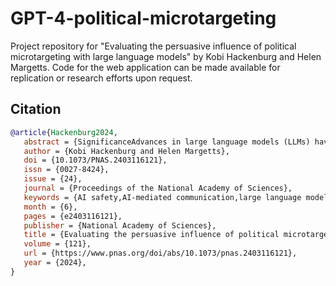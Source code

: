 # GPT-4-political-microtargeting
Project repository for "Evaluating the persuasive influence of political microtargeting with large language models" by Kobi Hackenburg and Helen Margetts. Code for the web application can be made available for replication or research efforts upon request. 

## Citation
```bibtex
@article{Hackenburg2024,
   abstract = {SignificanceAdvances in large language models (LLMs) have raised concerns over scalable, personalized political persuasion. Here, we integrate user data into GPT-4 prompts in real-time, facilitatin...},
   author = {Kobi Hackenburg and Helen Margetts},
   doi = {10.1073/PNAS.2403116121},
   issn = {0027-8424},
   issue = {24},
   journal = {Proceedings of the National Academy of Sciences},
   keywords = {AI safety,AI-mediated communication,large language models,microtargeting,political persuasion},
   month = {6},
   pages = {e2403116121},
   publisher = {National Academy of Sciences},
   title = {Evaluating the persuasive influence of political microtargeting with large language models},
   volume = {121},
   url = {https://www.pnas.org/doi/abs/10.1073/pnas.2403116121},
   year = {2024},
}
